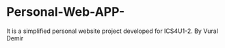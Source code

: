 # Personal-Web-APP-
It is a simplified personal website project developed for ICS4U1-2.
By Vural Demir
